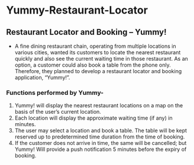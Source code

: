 # Yummy-Restaurant-Locator
## Restaurant Locator and Booking – Yummy!
* A fine dining restaurant chain, operating from multiple locations in various cities, wanted its customers to locate the nearest restaurant quickly and also see the current waiting time in those restaurant. As an option, a customer could also book a table from the phone only. Therefore, they planned to develop a restaurant locator and booking application, “Yummy!”.
### Functions performed by Yummy-
1. Yummy! will display the nearest restaurant locations on a map on the basis of the user’s current location. 
2. Each location will display the approximate waiting time (if any) in minutes. 
3. The user may select a location and book a table. The table will be kept reserved up to predetermined time duration from the time of booking. 
4. If the customer does not arrive in time, the same will be cancelled; but Yummy! Will provide a push notification 5 minutes before the expiry of booking.

